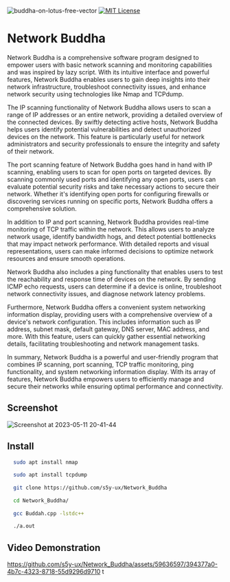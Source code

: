 ![buddha-on-lotus-free-vector](https://github.com/s5y-ux/Network_Buddha/assets/59636597/9bf27e19-5742-4fbb-92b8-a7ecb54b68da)
[![MIT License](https://img.shields.io/badge/License-MIT-green.svg)](https://choosealicense.com/licenses/mit/)

# Network Buddha

Network Buddha is a comprehensive software program designed to empower users with basic network scanning and monitoring capabilities and was inspired by lazy script. With its intuitive interface and powerful features, Network Buddha enables users to gain deep insights into their network infrastructure, troubleshoot connectivity issues, and enhance network security using technologies like Nmap and TCPdump.

The IP scanning functionality of Network Buddha allows users to scan a range of IP addresses or an entire network, providing a detailed overview of the connected devices. By swiftly detecting active hosts, Network Buddha helps users identify potential vulnerabilities and detect unauthorized devices on the network. This feature is particularly useful for network administrators and security professionals to ensure the integrity and safety of their network.

The port scanning feature of Network Buddha goes hand in hand with IP scanning, enabling users to scan for open ports on targeted devices. By scanning commonly used ports and identifying any open ports, users can evaluate potential security risks and take necessary actions to secure their network. Whether it's identifying open ports for configuring firewalls or discovering services running on specific ports, Network Buddha offers a comprehensive solution.

In addition to IP and port scanning, Network Buddha provides real-time monitoring of TCP traffic within the network. This allows users to analyze network usage, identify bandwidth hogs, and detect potential bottlenecks that may impact network performance. With detailed reports and visual representations, users can make informed decisions to optimize network resources and ensure smooth operations.

Network Buddha also includes a ping functionality that enables users to test the reachability and response time of devices on the network. By sending ICMP echo requests, users can determine if a device is online, troubleshoot network connectivity issues, and diagnose network latency problems.

Furthermore, Network Buddha offers a convenient system networking information display, providing users with a comprehensive overview of a device's network configuration. This includes information such as IP address, subnet mask, default gateway, DNS server, MAC address, and more. With this feature, users can quickly gather essential networking details, facilitating troubleshooting and network management tasks.

In summary, Network Buddha is a powerful and user-friendly program that combines IP scanning, port scanning, TCP traffic monitoring, ping functionality, and system networking information display. With its array of features, Network Buddha empowers users to efficiently manage and secure their networks while ensuring optimal performance and connectivity.

## Screenshot
![Screenshot at 2023-05-11 20-41-44](https://github.com/s5y-ux/Network_Buddha/assets/59636597/7e080a26-c4ac-4640-9363-f5c306ba93d9)

## Install

```bash
  sudo apt install nmap
  
  sudo apt install tcpdump
  
  git clone https://github.com/s5y-ux/Network_Buddha
  
  cd Network_Buddha/
  
  gcc Buddah.cpp -lstdc++
  
  ./a.out
```

## Video Demonstration

https://github.com/s5y-ux/Network_Buddha/assets/59636597/394377a0-4b7c-4323-8718-55d9296d9710
t
